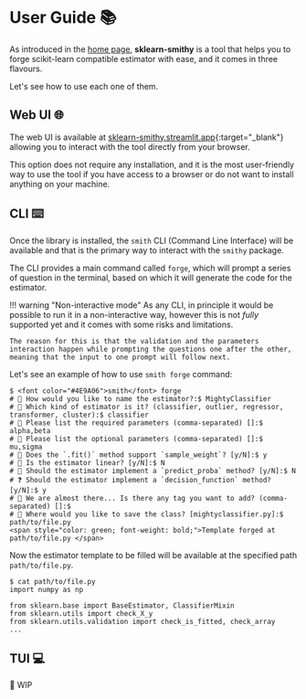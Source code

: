 # User Guide 📚

As introduced in the [home page](index.md), **sklearn-smithy** is a tool that helps you to forge scikit-learn compatible estimator with ease, and it comes in three flavours.

Let's see how to use each one of them.

## Web UI 🌐

The web UI is available at [sklearn-smithy.streamlit.app](https://sklearn-smithy.streamlit.app/){:target="_blank"} allowing you to interact with the tool directly from your browser.

This option does not require any installation, and it is the most user-friendly way to use the tool if you have access to a browser or do not want to install anything on your machine.

## CLI ⌨️

Once the library is installed, the `smith` CLI (Command Line Interface) will be available and that is the primary way to interact with the `smithy` package.

The CLI provides a main command called `forge`, which will prompt a series of question in the terminal, based on which it will generate the code for the estimator.

!!! warning "Non-interactive mode"
    As any CLI, in principle it would be possible to run it in a non-interactive way, however this is not *fully* supported yet and it comes with some risks and limitations.

    The reason for this is that the validation and the parameters interaction happen while prompting the questions one after the other, meaning that the input to one prompt will follow next.

Let's see an example of how to use `smith forge` command:

<div class="termy">

```console
$ <font color="#4E9A06">smith</font> forge
# 🐍 How would you like to name the estimator?:$ MightyClassifier
# 🎯 Which kind of estimator is it? (classifier, outlier, regressor, transformer, cluster):$ classifier
# 📜 Please list the required parameters (comma-separated) []:$ alpha,beta
# 📑 Please list the optional parameters (comma-separated) []:$ mu,sigma
# 📶 Does the `.fit()` method support `sample_weight`? [y/N]:$ y
# 📏 Is the estimator linear? [y/N]:$ N
# 🎲 Should the estimator implement a `predict_proba` method? [y/N]:$ N
# ❓ Should the estimator implement a `decision_function` method? [y/N]:$ y
# 🧪 We are almost there... Is there any tag you want to add? (comma-separated) []:$
# 📂 Where would you like to save the class? [mightyclassifier.py]:$ path/to/file.py
<span style="color: green; font-weight: bold;">Template forged at path/to/file.py </span>
```

</div>

Now the estimator template to be filled will be available at the specified path `path/to/file.py`.

<div class="termy">

```console
$ cat path/to/file.py
import numpy as np

from sklearn.base import BaseEstimator, ClassifierMixin
from sklearn.utils import check_X_y
from sklearn.utils.validation import check_is_fitted, check_array
...
```

</div>

## TUI 💻

🚧 WIP
